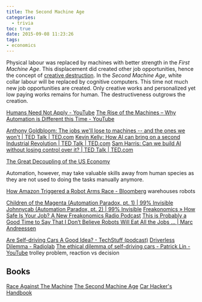 ```yaml
---
title: The Second Machine Age
categories:
  - trivia
toc: true
date: 2015-09-08 11:23:26
tags:
- economics
---
```


Physical labour was replaced by machines with better strength in the *First Machine Age*. This displacement did created other job opportunities, hence the concept of [creative destruction](https://www.wikiwand.com/en/Creative_destruction).
In the *Second Machine Age*, white collar labour will be replaced by cognitive computers. This time not much new job opportunities are created. Only creative works and personalized yet low paying works remains for human. The destructiveness outgrows the creation.

[Humans Need Not Apply - YouTube](https://www.youtube.com/watch?v=7Pq-S557XQU)
[The Rise of the Machines – Why Automation is Different this Time - YouTube](https://www.youtube.com/watch?v=WSKi8HfcxEk)

[Anthony Goldbloom: The jobs we'll lose to machines -- and the ones we won't | TED Talk | TED.com](https://www.ted.com/talks/anthony_goldbloom_the_jobs_we_ll_lose_to_machines_and_the_ones_we_won_t)
[Kevin Kelly: How AI can bring on a second Industrial Revolution | TED Talk | TED.com](https://www.ted.com/talks/kevin_kelly_how_ai_can_bring_on_a_second_industrial_revolution)
[Sam Harris: Can we build AI without losing control over it? | TED Talk | TED.com](https://www.ted.com/talks/sam_harris_can_we_build_ai_without_losing_control_over_it)

[The Great Decoupling of the US Economy](http://andrewmcafee.org/2012/12/the-great-decoupling-of-the-us-economy/)

Automation, however, may take valuable skills away from human species as they are not used to doing the tasks manually anymore.

[How Amazon Triggered a Robot Arms Race - Bloomberg](http://www.bloomberg.com/news/articles/2016-06-29/how-amazon-triggered-a-robot-arms-race) warehouses robots

[Children of the Magenta (Automation Paradox, pt. 1) | 99% Invisible](http://99percentinvisible.org/episode/children-of-the-magenta-automation-paradox-pt-1/)
[Johnnycab (Automation Paradox, pt. 2) | 99% Invisible](http://99percentinvisible.org/episode/johnnycab-automation-paradox-pt-2/)
[Freakonomics » How Safe Is Your Job? A New Freakonomics Radio Podcast](http://freakonomics.com/2015/01/29/how-safe-is-your-job-a-new-freakonomics-radio-podcast/)
[This is Probably a Good Time to Say That I Don’t Believe Robots Will Eat All the Jobs … | Marc Andreessen](http://blog.pmarca.com/2014/06/13/this-is-probably-a-good-time-to-say-that-i-dont-believe-robots-will-eat-all-the-jobs/)

[Are Self-driving Cars A Good Idea? - TechStuff (podcast)](https://player.fm/series/techstuff/are-self-driving-cars-a-good-idea)
[Driverless Dilemma - Radiolab](http://www.radiolab.org/story/driverless-dilemma/)
[The ethical dilemma of self-driving cars - Patrick Lin - YouTube](https://www.youtube.com/watch?v=ixIoDYVfKA0)
trolley problem, reaction vs decision

## Books

[Race Against The Machine](http://raceagainstthemachine.com/)
[The Second Machine Age](http://andrewmcafee.org/the-second-machine-age-the-book-and-the-blurbs/)
[Car Hacker's Handbook](http://opengarages.org/handbook/)
